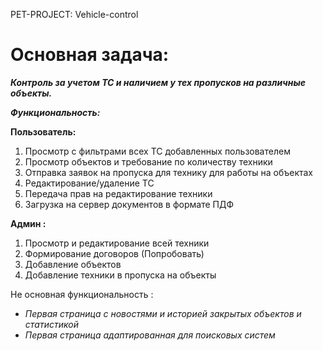 PET-PROJECT: Vehicle-control

# Основная задача:

***Контроль за учетом ТС и наличием у тех пропусков на различные объекты.***

***Функциональность:***

**Пользователь:**
1. Просмотр с фильтрами всех ТС добавленных пользователем
2. Просмотр объектов и требование по количеству техники
3. Отправка заявок на пропуска для технику для работы на объектах
4. Редактирование/удаление ТС
5. Передача прав на редактирование техники
6. Загрузка на сервер документов в формате ПДФ

**Админ :**
1. Просмотр и редактирование всей техники
2. Формирование договоров (Попробовать)
3. Добавление объектов
4. Добавление техники в пропуска на объекты


Не основная функциональность :
- *Первая страница с новостями и историей закрытых объектов и статистикой*
- *Первая страница адаптированная для поисковых систем*